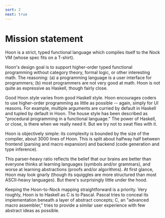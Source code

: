 ```yaml
---
sort: 2
next: true
---
```


# Mission statement

Hoon is a strict, typed functional language which compiles itself
to the Nock VM (whose spec fits on a T-shirt).

Hoon's design goal is to support higher-order typed functional
programming without category theory, formal logic, or other
interesting math.  The reasoning: (a) a programming language is a
user interface for programmers; (b) most programmers are not very
good at math.  Hoon is not quite as expressive as Haskell, though
fairly close.

Good Hoon style varies from good Haskell style.  Hoon encourages
coders to use higher-order programming as little as possible --
again, simply for UI reasons.  For example, multiple arguments
are curried by default in Haskell and tupled by default in Hoon.
The house style has been described as "procedural programming in
a functional language."  The power of Haskell, or close, is there
when we really need it.  But we try not to swat flies with it.

Hoon is objectively simple: its complexity is bounded by the size
of the compiler, about 3000 lines of Hoon.  This is split about
halfway half between frontend (parsing and macro expansion) and
backend (code generation and type inference).

This parser-heavy ratio reflects the belief that our brains are
better than everyone thinks at learning languages (symbols and/or
grammars), and worse at learning abstractions (proofs and/or
algorithms).  At first glance, Hoon may look gnarly (though its
squiggles are more structured than most ASCII-heavy languages).
But there's surprisingly little under the hood.

Keeping the Hoon-to-Nock mapping straightforward is a priority.
Very roughly, Hoon is to Haskell as C is to Pascal.  Pascal tries
to conceal its implementation beneath a layer of abstract
concepts; C, an "advanced macro assembler," tries to provide a
similar user experience with few abstract ideas as possible.
